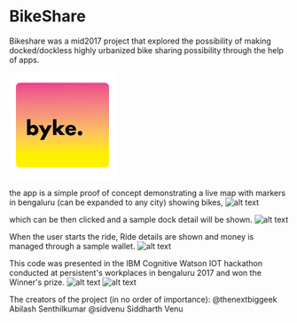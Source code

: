 # BikeShare

Bikeshare was a mid2017 project that explored the possibility of making docked/dockless highly urbanized bike sharing possibility through the help of apps. 

![alt text](https://raw.githubusercontent.com/freefalltech/BikeShare/master/app/src/main/res/mipmap-xxxhdpi/ic_launcher.png)

the app is a simple proof of concept demonstrating a live map with markers in bengaluru (can be expanded to any city) showing bikes,
![alt text](https://user-images.githubusercontent.com/26622675/42131768-8d60d756-7d27-11e8-8f28-04c29adce46e.jpg)

which can be then clicked and a sample dock detail will be shown.
![alt text](https://user-images.githubusercontent.com/26622675/42131769-8d90cef2-7d27-11e8-8496-6bc27e39a0f7.jpg)

When the user starts the ride, Ride details are shown and money is managed through a sample wallet.
![alt text](https://user-images.githubusercontent.com/26622675/42131770-8dbf7e5a-7d27-11e8-857c-677dfc5ba22f.jpg)


This code was presented in the IBM Cognitive Watson IOT hackathon conducted at persistent's workplaces in bengaluru 2017 and won the Winner's prize.
![alt text](https://user-images.githubusercontent.com/26622675/42131704-14e2099a-7d26-11e8-9bcd-cdfdcba2386e.jpg)
![alt text](https://user-images.githubusercontent.com/26622675/42131713-4a750bde-7d26-11e8-8331-96cb1da69441.jpg)

The creators of the project (in no order of importance): 
@thenextbiggeek Abilash Senthilkumar
@sidvenu Siddharth Venu
